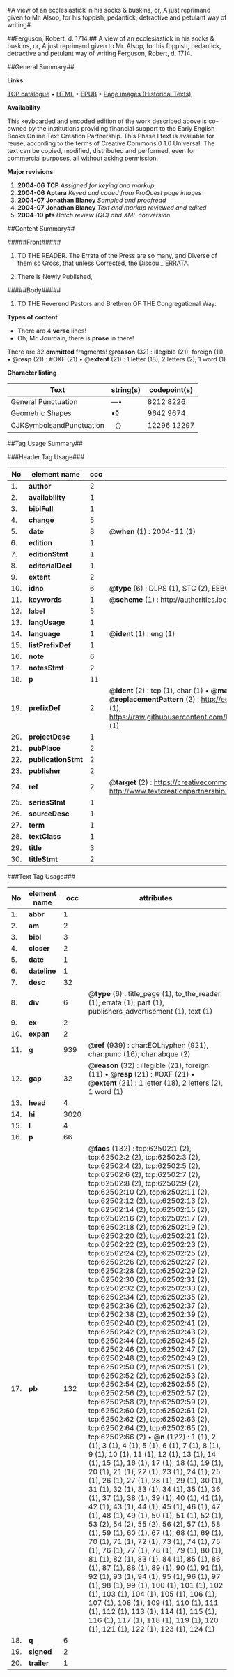 #A view of an ecclesiastick in his socks & buskins, or, A just reprimand given to Mr. Alsop, for his foppish, pedantick, detractive and petulant way of writing#

##Ferguson, Robert, d. 1714.##
A view of an ecclesiastick in his socks & buskins, or, A just reprimand given to Mr. Alsop, for his foppish, pedantick, detractive and petulant way of writing
Ferguson, Robert, d. 1714.

##General Summary##

**Links**

[TCP catalogue](http://www.ota.ox.ac.uk/tcp/)  • 
[HTML](http://tei.it.ox.ac.uk/tcp/Texts-HTML/free/A41/A41192.html)  • 
[EPUB](http://tei.it.ox.ac.uk/tcp/Texts-EPUB/free/A41/A41192.epub) • 
[Page images (Historical Texts)](https://data.historicaltexts.jisc.ac.uk/view?pubId=eebo-12495835e&pageId=eebo-12495835e-62502-1)

**Availability**

This keyboarded and encoded edition of the
	       work described above is co-owned by the institutions
	       providing financial support to the Early English Books
	       Online Text Creation Partnership. This Phase I text is
	       available for reuse, according to the terms of Creative
	       Commons 0 1.0 Universal. The text can be copied,
	       modified, distributed and performed, even for
	       commercial purposes, all without asking permission.

**Major revisions**

1. __2004-06__ __TCP__ *Assigned for keying and markup*
1. __2004-06__ __Aptara__ *Keyed and coded from ProQuest page images*
1. __2004-07__ __Jonathan Blaney__ *Sampled and proofread*
1. __2004-07__ __Jonathan Blaney__ *Text and markup reviewed and edited*
1. __2004-10__ __pfs__ *Batch review (QC) and XML conversion*

##Content Summary##

#####Front#####

1. TO THE
READER.
The Errata of the Press are so many, and Diverse of them so Gross, that unless Corrected,
the Discou
    _ ERRATA.

1. There is Newly Published,

#####Body#####

1. TO THE
Reverend Pastors and Bretbren
OF THE
Congregational Way.

**Types of content**

  * There are 4 **verse** lines!
  * Oh, Mr. Jourdain, there is **prose** in there!

There are 32 **ommitted** fragments! 
 @__reason__ (32) : illegible (21), foreign (11)  •  @__resp__ (21) : #OXF (21)  •  @__extent__ (21) : 1 letter (18), 2 letters (2), 1 word (1)

**Character listing**


|Text|string(s)|codepoint(s)|
|---|---|---|
|General Punctuation|—•|8212 8226|
|Geometric Shapes|▪◊|9642 9674|
|CJKSymbolsandPunctuation|〈〉|12296 12297|

##Tag Usage Summary##

###Header Tag Usage###

|No|element name|occ|attributes|
|---|---|---|---|
|1.|__author__|2||
|2.|__availability__|1||
|3.|__biblFull__|1||
|4.|__change__|5||
|5.|__date__|8| @__when__ (1) : 2004-11 (1)|
|6.|__edition__|1||
|7.|__editionStmt__|1||
|8.|__editorialDecl__|1||
|9.|__extent__|2||
|10.|__idno__|6| @__type__ (6) : DLPS (1), STC (2), EEBO-CITATION (1), OCLC (1), VID (1)|
|11.|__keywords__|1| @__scheme__ (1) : http://authorities.loc.gov/ (1)|
|12.|__label__|5||
|13.|__langUsage__|1||
|14.|__language__|1| @__ident__ (1) : eng (1)|
|15.|__listPrefixDef__|1||
|16.|__note__|6||
|17.|__notesStmt__|2||
|18.|__p__|11||
|19.|__prefixDef__|2| @__ident__ (2) : tcp (1), char (1)  •  @__matchPattern__ (2) : ([0-9\-]+):([0-9IVX]+) (1), (.+) (1)  •  @__replacementPattern__ (2) : http://eebo.chadwyck.com/downloadtiff?vid=$1&page=$2 (1), https://raw.githubusercontent.com/textcreationpartnership/Texts/master/tcpchars.xml#$1 (1)|
|20.|__projectDesc__|1||
|21.|__pubPlace__|2||
|22.|__publicationStmt__|2||
|23.|__publisher__|2||
|24.|__ref__|2| @__target__ (2) : https://creativecommons.org/publicdomain/zero/1.0/ (1), http://www.textcreationpartnership.org/docs/. (1)|
|25.|__seriesStmt__|1||
|26.|__sourceDesc__|1||
|27.|__term__|1||
|28.|__textClass__|1||
|29.|__title__|3||
|30.|__titleStmt__|2||


###Text Tag Usage###

|No|element name|occ|attributes|
|---|---|---|---|
|1.|__abbr__|1||
|2.|__am__|2||
|3.|__bibl__|3||
|4.|__closer__|2||
|5.|__date__|1||
|6.|__dateline__|1||
|7.|__desc__|32||
|8.|__div__|6| @__type__ (6) : title_page (1), to_the_reader (1), errata (1), part (1), publishers_advertisement (1), text (1)|
|9.|__ex__|2||
|10.|__expan__|2||
|11.|__g__|939| @__ref__ (939) : char:EOLhyphen (921), char:punc (16), char:abque (2)|
|12.|__gap__|32| @__reason__ (32) : illegible (21), foreign (11)  •  @__resp__ (21) : #OXF (21)  •  @__extent__ (21) : 1 letter (18), 2 letters (2), 1 word (1)|
|13.|__head__|4||
|14.|__hi__|3020||
|15.|__l__|4||
|16.|__p__|66||
|17.|__pb__|132| @__facs__ (132) : tcp:62502:1 (2), tcp:62502:2 (2), tcp:62502:3 (2), tcp:62502:4 (2), tcp:62502:5 (2), tcp:62502:6 (2), tcp:62502:7 (2), tcp:62502:8 (2), tcp:62502:9 (2), tcp:62502:10 (2), tcp:62502:11 (2), tcp:62502:12 (2), tcp:62502:13 (2), tcp:62502:14 (2), tcp:62502:15 (2), tcp:62502:16 (2), tcp:62502:17 (2), tcp:62502:18 (2), tcp:62502:19 (2), tcp:62502:20 (2), tcp:62502:21 (2), tcp:62502:22 (2), tcp:62502:23 (2), tcp:62502:24 (2), tcp:62502:25 (2), tcp:62502:26 (2), tcp:62502:27 (2), tcp:62502:28 (2), tcp:62502:29 (2), tcp:62502:30 (2), tcp:62502:31 (2), tcp:62502:32 (2), tcp:62502:33 (2), tcp:62502:34 (2), tcp:62502:35 (2), tcp:62502:36 (2), tcp:62502:37 (2), tcp:62502:38 (2), tcp:62502:39 (2), tcp:62502:40 (2), tcp:62502:41 (2), tcp:62502:42 (2), tcp:62502:43 (2), tcp:62502:44 (2), tcp:62502:45 (2), tcp:62502:46 (2), tcp:62502:47 (2), tcp:62502:48 (2), tcp:62502:49 (2), tcp:62502:50 (2), tcp:62502:51 (2), tcp:62502:52 (2), tcp:62502:53 (2), tcp:62502:54 (2), tcp:62502:55 (2), tcp:62502:56 (2), tcp:62502:57 (2), tcp:62502:58 (2), tcp:62502:59 (2), tcp:62502:60 (2), tcp:62502:61 (2), tcp:62502:62 (2), tcp:62502:63 (2), tcp:62502:64 (2), tcp:62502:65 (2), tcp:62502:66 (2)  •  @__n__ (122) : 1 (1), 2 (1), 3 (1), 4 (1), 5 (1), 6 (1), 7 (1), 8 (1), 9 (1), 10 (1), 11 (1), 12 (1), 13 (1), 14 (1), 15 (1), 16 (1), 17 (1), 18 (1), 19 (1), 20 (1), 21 (1), 22 (1), 23 (1), 24 (1), 25 (1), 26 (1), 27 (1), 28 (1), 29 (1), 30 (1), 31 (1), 32 (1), 33 (1), 34 (1), 35 (1), 36 (1), 37 (1), 38 (1), 39 (1), 40 (1), 41 (1), 42 (1), 43 (1), 44 (1), 45 (1), 46 (1), 47 (1), 48 (1), 49 (1), 50 (1), 51 (1), 52 (1), 53 (2), 54 (2), 55 (2), 56 (2), 57 (1), 58 (1), 59 (1), 60 (1), 67 (1), 68 (1), 69 (1), 70 (1), 71 (1), 72 (1), 73 (1), 74 (1), 75 (1), 76 (1), 77 (1), 78 (1), 79 (1), 80 (1), 81 (1), 82 (1), 83 (1), 84 (1), 85 (1), 86 (1), 87 (1), 88 (1), 89 (1), 90 (1), 91 (1), 92 (1), 93 (1), 94 (1), 95 (1), 96 (1), 97 (1), 98 (1), 99 (1), 100 (1), 101 (1), 102 (1), 103 (1), 104 (1), 105 (1), 106 (1), 107 (1), 108 (1), 109 (1), 110 (1), 111 (1), 112 (1), 113 (1), 114 (1), 115 (1), 116 (1), 117 (1), 118 (1), 119 (1), 120 (1), 121 (1), 122 (1), 123 (1), 124 (1)|
|18.|__q__|6||
|19.|__signed__|2||
|20.|__trailer__|1||
